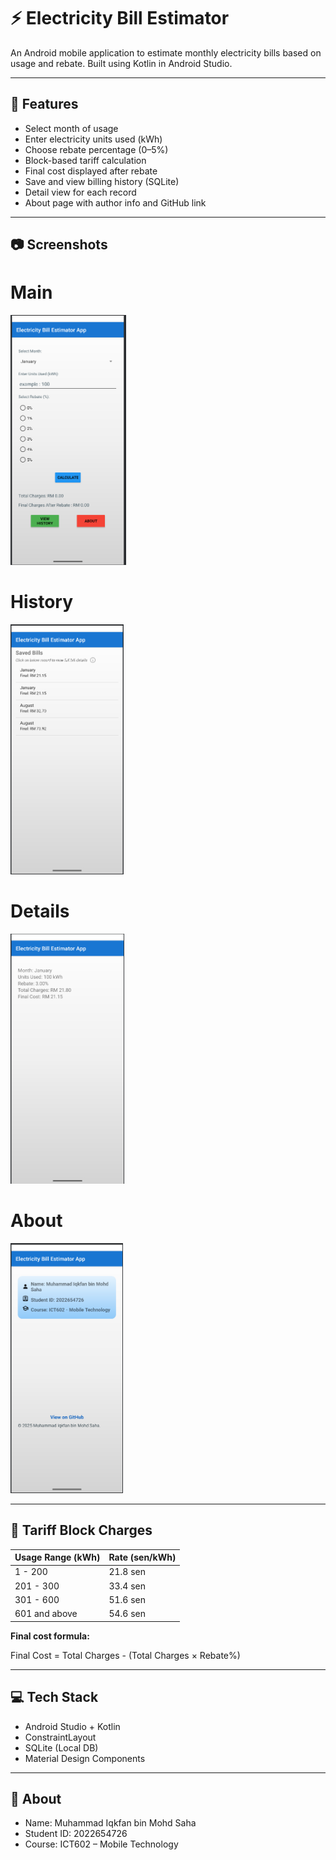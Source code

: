 # ⚡ Electricity Bill Estimator

An Android mobile application to estimate monthly electricity bills based on usage and rebate. Built using Kotlin in Android Studio.

---

## 📱 Features

- Select month of usage
- Enter electricity units used (kWh)
- Choose rebate percentage (0–5%)
- Block-based tariff calculation
- Final cost displayed after rebate
- Save and view billing history (SQLite)
- Detail view for each record
- About page with author info and GitHub link

---

## 📷 Screenshots

# Main
<img src="user-attachments/main.png" alt="image" height="400"/>

# History
<img src="user-attachments/history.png" alt="image" height="400"/>

# Details
<img src="user-attachments/details.png" alt="image" height="400"/>

# About
<img src="user-attachments/about.png" alt="image" height="400"/>

---

## 🧮 Tariff Block Charges

| Usage Range (kWh) | Rate (sen/kWh) |
|-------------------|----------------|
| 1 - 200           | 21.8 sen       |
| 201 - 300         | 33.4 sen       |
| 301 - 600         | 51.6 sen       |
| 601 and above     | 54.6 sen       |

**Final cost formula:**

Final Cost = Total Charges - (Total Charges × Rebate%)

---

## 💻 Tech Stack

- Android Studio + Kotlin
- ConstraintLayout
- SQLite (Local DB)
- Material Design Components

---

## 👤 About
- Name: Muhammad Iqkfan bin Mohd Saha
- Student ID: 2022654726
- Course: ICT602 – Mobile Technology
